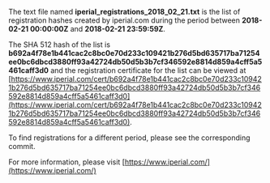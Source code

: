 The text file named **iperial_registrations_2018_02_21.txt** is the list of registration hashes created by iperial.com during the period between **2018-02-21 00:00:00Z** and **2018-02-21 23:59:59Z**.

The SHA 512 hash of the list is **b692a4f78e1b441cac2c8bc0e70d233c109421b276d5bd635717ba71254ee0bc6dbcd3880ff93a42724db50d5b3b7cf346592e8814d859a4cff5a5461caff3d0** and the registration certificate for the list can be viewed at [https://www.iperial.com/cert/b692a4f78e1b441cac2c8bc0e70d233c109421b276d5bd635717ba71254ee0bc6dbcd3880ff93a42724db50d5b3b7cf346592e8814d859a4cff5a5461caff3d0](https://www.iperial.com/cert/b692a4f78e1b441cac2c8bc0e70d233c109421b276d5bd635717ba71254ee0bc6dbcd3880ff93a42724db50d5b3b7cf346592e8814d859a4cff5a5461caff3d0).

To find registrations for a different period, please see the corresponding commit.

For more information, please visit [https://www.iperial.com/](https://www.iperial.com/)
